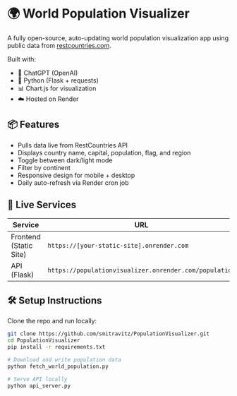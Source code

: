 # 🌍 World Population Visualizer

A fully open-source, auto-updating world population visualization app using public data from [restcountries.com](https://restcountries.com).

Built with:
- 🧠 ChatGPT (OpenAI)
- 🧪 Python (Flask + requests)
- 📊 Chart.js for visualization
- ☁️ Hosted on Render

## 📦 Features
- Pulls data live from RestCountries API
- Displays country name, capital, population, flag, and region
- Toggle between dark/light mode
- Filter by continent
- Responsive design for mobile + desktop
- Daily auto-refresh via Render cron job

## 🚀 Live Services

| Service         | URL                                                  |
|------------------|-------------------------------------------------------|
| Frontend (Static Site) | `https://[your-static-site].onrender.com`        |
| API (Flask)      | `https://populationvisualizer.onrender.com/population` |

## 🛠️ Setup Instructions

Clone the repo and run locally:

```bash
git clone https://github.com/smitravitz/PopulationVisualizer.git
cd PopulationVisualizer
pip install -r requirements.txt

# Download and write population data
python fetch_world_population.py

# Serve API locally
python api_server.py
